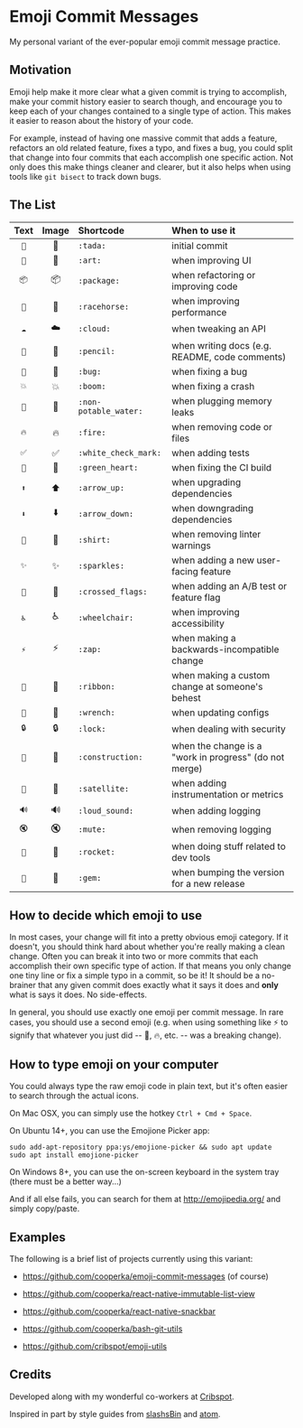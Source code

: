# Emoji Commit Messages

My personal variant of the ever-popular emoji commit message practice.

## Motivation

Emoji help make it more clear what a given commit is trying to accomplish,
make your commit history easier to search though, and encourage you
to keep each of your changes contained to a single type of action.
This makes it easier to reason about the history of your code.

For example, instead of having one massive commit that adds a feature,
refactors an old related feature, fixes a typo, and fixes a bug,
you could split that change into four commits that each accomplish
one specific action. Not only does this make things cleaner and clearer,
but it also helps when using tools like `git bisect` to track down bugs.

## The List

| Text | Image | Shortcode | When to use it |
|:----:|:-----:|:--------- |:-------------- |
| `🎉` | :tada: | `:tada:` | initial commit |
| `🎨` | :art: | `:art:` | when improving UI |
| `📦` | :package: | `:package:` | when refactoring or improving code |
| `🐎` | :racehorse: | `:racehorse:` | when improving performance |
| `☁` | :cloud: | `:cloud:` | when tweaking an API |
| `📝` | :pencil: | `:pencil:` | when writing docs (e.g. README, code comments) |
| `🐛` | :bug: | `:bug:` | when fixing a bug |
| `💥` | :boom: | `:boom:` | when fixing a crash |
| `🚱` | :non-potable_water: | `:non-potable_water:` | when plugging memory leaks |
| `🔥` | :fire: | `:fire:` | when removing code or files |
| `✅` | :white_check_mark: | `:white_check_mark:` | when adding tests |
| `💚` | :green_heart: | `:green_heart:` | when fixing the CI build |
| `⬆` | :arrow_up: | `:arrow_up:` | when upgrading dependencies |
| `⬇` | :arrow_down: | `:arrow_down:` | when downgrading dependencies |
| `👕` | :shirt: | `:shirt:` | when removing linter warnings |
| `✨` | :sparkles: | `:sparkles:` | when adding a new user-facing feature |
| `🎌` | :crossed_flags: | `:crossed_flags:` | when adding an A/B test or feature flag |
| `♿` | :wheelchair: | `:wheelchair:` | when improving accessibility |
| `⚡` | :zap: | `:zap:` | when making a backwards-incompatible change |
| `🎀` | :ribbon: | `:ribbon:` | when making a custom change at someone's behest |
| `🔧` | :wrench: | `:wrench:` | when updating configs |
| `🔒` | :lock: | `:lock:` | when dealing with security |
| `🚧` | :construction: | `:construction:` | when the change is a "work in progress" (do not merge) |
| `📡` | :satellite: | `:satellite:` | when adding instrumentation or metrics |
| `🔊` | :loud_sound: | `:loud_sound:` | when adding logging |
| `🔇` | :mute: | `:mute:` | when removing logging |
| `🚀` | :rocket: | `:rocket:` | when doing stuff related to dev tools |
| `💎` | :gem: | `:gem:` | when bumping the version for a new release |

## How to decide which emoji to use

In most cases, your change will fit into a pretty obvious emoji category. If it doesn't, you should think hard about whether you're really making a clean change. Often you can break it into two or more commits that each accomplish their own specific type of action. If that means you only change one tiny line or fix a simple typo in a commit, so be it! It should be a no-brainer that any given commit does exactly what it says it does and **only** what is says it does. No side-effects.

In general, you should use exactly one emoji per commit message. In rare cases, you should use a second emoji (e.g. when using something like :zap: to signify that whatever you just did -- :bug:, :fire:, etc. -- was a breaking change).

## How to type emoji on your computer

You could always type the raw emoji code in plain text,
but it's often easier to search through the actual icons.

On Mac OSX, you can simply use the hotkey `Ctrl + Cmd + Space`.

On Ubuntu 14+, you can use the Emojione Picker app:

```console
sudo add-apt-repository ppa:ys/emojione-picker && sudo apt update
sudo apt install emojione-picker
```

On Windows 8+, you can use the on-screen keyboard in the system tray (there must be a better way...)

And if all else fails, you can search for them at <http://emojipedia.org/>
and simply copy/paste.

## Examples

The following is a brief list of projects currently using this variant:

- https://github.com/cooperka/emoji-commit-messages (of course)

- https://github.com/cooperka/react-native-immutable-list-view

- https://github.com/cooperka/react-native-snackbar

- https://github.com/cooperka/bash-git-utils

- https://github.com/cribspot/emoji-utils

## Credits

Developed along with my wonderful co-workers at [Cribspot](https://www.cribspot.com/).

Inspired in part by style guides from [slashsBin](https://github.com/slashsBin/styleguide-git-commit-message#suggested-emojis) and [atom](https://github.com/atom/atom/blob/master/CONTRIBUTING.md#git-commit-messages).
